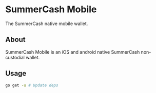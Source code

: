 # SummerCash Mobile

The SummerCash native mobile wallet.

## About

SummerCash Mobile is an iOS and android native SummerCash non-custodial wallet.

## Usage

```zsh
go get -u # Update deps
```

